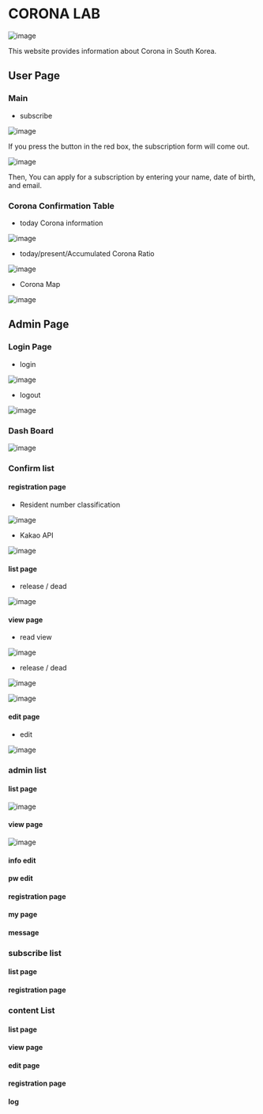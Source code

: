 # CORONA LAB
![image](https://user-images.githubusercontent.com/55385657/106090837-75779480-616e-11eb-99f8-660ed2465bc4.png)

This website provides information about Corona in South Korea. 

## User Page
### Main
+ subscribe

![image](https://user-images.githubusercontent.com/55385657/106087708-e0719d00-6167-11eb-98af-168b114117f1.png)

If you press the button in the red box, the subscription form will come out.

![image](https://user-images.githubusercontent.com/55385657/106087947-5a098b00-6168-11eb-9771-6fc1b30dcbaa.png)

Then, You can apply for a subscription by entering your name, date of birth, and email.

### Corona Confirmation Table
+ today Corona information

![image](https://user-images.githubusercontent.com/55385657/106113400-c947a500-6191-11eb-9544-cd63e4cfadb9.png)

+ today/present/Accumulated Corona Ratio

![image](https://user-images.githubusercontent.com/55385657/106113530-f1370880-6191-11eb-846e-9e162d22d900.png)

+ Corona Map

![image](https://user-images.githubusercontent.com/55385657/106113635-0c097d00-6192-11eb-86c0-70c30a1a8654.png)

## Admin Page
### Login Page
+ login

![image](https://user-images.githubusercontent.com/55385657/106113866-45da8380-6192-11eb-80ad-f04e6b305eaa.png)

+ logout

![image](https://user-images.githubusercontent.com/55385657/106215759-fa1cee00-6214-11eb-8e8d-720c38787845.png)

### Dash Board

![image](https://user-images.githubusercontent.com/55385657/106114135-981ba480-6192-11eb-8137-06070b5f7cab.png)

### Confirm list
#### registration page
+ Resident number classification

![image](https://user-images.githubusercontent.com/55385657/106218170-2d15b080-621a-11eb-8471-8093847ff3e8.png)

+ Kakao API

![image](https://user-images.githubusercontent.com/55385657/106218283-61896c80-621a-11eb-82dd-21d73df224cb.png)

#### list page
+ release / dead

![image](https://user-images.githubusercontent.com/55385657/106218789-613da100-621b-11eb-9035-626b1297e474.png)

#### view page
+ read view

![image](https://user-images.githubusercontent.com/55385657/106219157-2ab45600-621c-11eb-8240-fa460fa7ef2e.png)

+ release / dead

![image](https://user-images.githubusercontent.com/55385657/106219818-87644080-621d-11eb-96e6-6be61bf8727a.png)

![image](https://user-images.githubusercontent.com/55385657/106220002-e75ae700-621d-11eb-9a37-951b58657039.png)

#### edit page
+ edit

![image](https://user-images.githubusercontent.com/55385657/106219712-5126c100-621d-11eb-9648-457e81234510.png)

### admin list
#### list page
![image](https://user-images.githubusercontent.com/55385657/108461979-203b2880-72bf-11eb-9722-ad28f79237c4.png)
#### view page
![image](https://user-images.githubusercontent.com/55385657/108462193-8aec6400-72bf-11eb-8e01-adb87b76fbd7.png)
#### info edit
#### pw edit
#### registration page
#### my page
#### message

### subscribe list
#### list page
#### registration page

### content List
#### list page
#### view page
#### edit page
#### registration page
#### log
